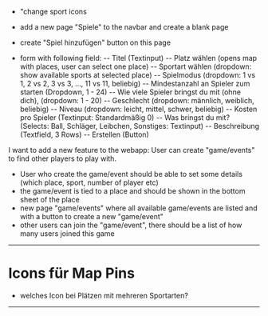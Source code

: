 - "change sport icons



- add a new page "Spiele" to the navbar and create a blank page
- create "Spiel hinzufügen" button on this page
- form with following field:
-- Titel (Textinput)
-- Platz wählen (opens map with places, user can select one place)
-- Sportart wählen (dropdown: show available sports at selected place)
-- Spielmodus (dropdown: 1 vs 1, 2 vs 2, 3 vs 3, ..., 11 vs 11, beliebig)
-- Mindestanzahl an Spieler zum starten (Dropdown, 1 - 24)
-- Wie viele Spieler bringst du mit (ohne dich), (dropdown: 1 - 20)
-- Geschlecht (dropdown: männlich, weiblich, beliebig)
-- Niveau (dropdown: leicht, mittel, schwer, beliebig)
-- Kosten pro Spieler (Textinput: Standardmäßig 0)
-- Was bringst du mit? (Selects: Ball, Schläger, Leibchen, Sonstiges: Textinput)
-- Beschreibung (Textfield, 3 Rows)
-- Erstellen (Button)


I want to add a new feature to the webapp: User can create "game/events" to find other players to play with.
- User who create the game/event should be able to set some details (which place, sport, number of player etc)
- the game/event is tied to a place and should be shown in the bottom sheet of the place 
- new page "game/events" where all available game/events are listed and with a button to create a new "game/event"
- other users can join the "game/event", there should be a list of how many users joined this game


----------------------------------------------------------------------------------------------------------------------

# Icons für Map Pins

- welches Icon bei Plätzen mit mehreren Sportarten?

--------------------

